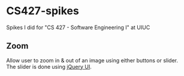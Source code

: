 # CS427-spikes
Spikes I did for "CS 427 - Software Engineering I" at UIUC

<h2>Zoom</h2>
Allow user to zoom in & out of an image using either buttons or slider.  <br />
The slider is done using <a href="https://jqueryui.com/slider/#steps">jQuery UI</a>.
